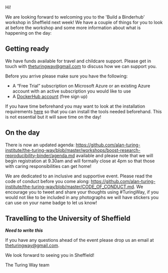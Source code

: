 Hi!

We are looking forward to welcoming you to the 'Build a Binderhub' workshop in Sheffield next week! We have a couple of things for you to look at before the workshop and some more information about what is happening on the day:

## Getting ready
We have funds available for travel and childcare support. Please get in touch with theturingway@gmail.com to discuss how we can support you.

Before you arrive please make sure you have the following:
* A “Free Trial” subscription on Microsoft Azure or an existing Azure account with an active subscription you would like to use
* A [DockerHub account](https://hub.docker.com/) (free sign up)

If you have time beforehand you may want to look at the installation requirements [here](https://github.com/alan-turing-institute/the-turing-way/blob/SG/binderhub-workshop/workshops/build-a-binderhub/workshop-presentations/zero-to-binderhub.md#installation-requirements-) so that you can install the tools needed beforehand. This is not essential but it will save time on the day! 

## On the day
There is now an updated agenda: https://github.com/alan-turing-institute/the-turing-way/blob/master/workshops/boost-research-reproducibility-binder/agenda.md available and please note that we will begin registration at 9.30am and will formally close at 4pm so that those with caring responsibilities can get home!

We are dedicated to an inclusive and supportive event. Please read the code of conduct before you come along: https://github.com/alan-turing-institute/the-turing-way/blob/master/CODE_OF_CONDUCT.md. We encourage you to tweet and share your thoughts using #TuringWay, if you would not like to be included in any photographs we will have stickers you can use on your name badge to let us know!

## Travelling to the University of Sheffield
***Need to write this***

If you have any questions ahead of the event please drop us an email at theturingway@gmail.com.

We look forward to seeing you in Sheffield!

The Turing Way team
